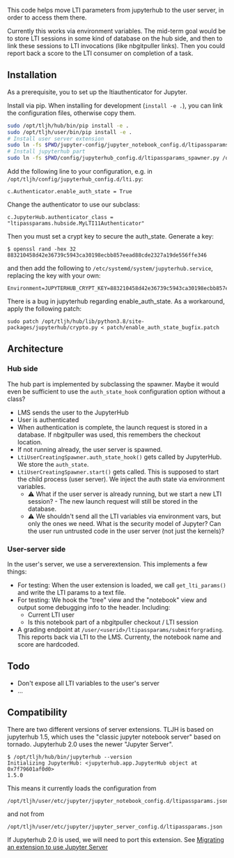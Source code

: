 This code helps move LTI parameters from jupyterhub to the user server, in order to access them there.

Currently this works via environment variables.  The mid-term goal would be to store LTI sessions in some kind of database on the hub side, and then to link these sessions to LTI invocations (like nbgitpuller links).  Then you could report back a score to the LTI consumer on completion of a task.

## Installation

As a prerequisite, you to set up the ltiauthenticator for Jupyter.

Install via pip. When installing for development (`install -e .`), you can link the configuration files, otherwise copy them.

```bash
sudo /opt/tljh/hub/bin/pip install -e .
sudo /opt/tljh/user/bin/pip install -e .
# Install user server extension
sudo ln -fs $PWD/jupyter-config/jupyter_notebook_config.d/ltipassparams.json /opt/tljh/user/etc/jupyter/jupyter_notebook_config.d/
# Install jupyterhub part
sudo ln -fs $PWD/config/jupyterhub_config.d/ltipassparams_spawner.py /opt/tljh/config/jupyterhub_config.d/
```

Add the following line to your configuration, e.g. in `/opt/tljh/config/jupyterhub_config.d/lti.py`:

    c.Authenticator.enable_auth_state = True

Change the authenticator to use our subclass:

    c.JupyterHub.authenticator_class = "ltipassparams.hubside.MyLTI11Authenticator"

Then you must set a crypt key to secure the auth_state. Generate a key:

    $ openssl rand -hex 32
    883210458d42e36739c5943ca30198ecbb857eead88cde2327a19de556ffe346

and then add the following to `/etc/systemd/system/jupyterhub.service`, replacing the key with your own:

    Environment=JUPYTERHUB_CRYPT_KEY=883210458d42e36739c5943ca30198ecbb857eead88cde2327a19de556ffe346

There is a bug in jupyterhub regarding enable_auth_state.  As a workaround, apply the following patch:

    sudo patch /opt/tljh/hub/lib/python3.8/site-packages/jupyterhub/crypto.py < patch/enable_auth_state_bugfix.patch

## Architecture

### Hub side

The hub part is implemented by subclassing the spawner. Maybe it would even be sufficient to use the `auth_state_hook` configuration option without a class?

- LMS sends the user to the JupyterHub
- User is authenticated
- When authentication is complete, the launch request is stored in a database. If nbgitpuller was used, this remembers the checkout location.
- If not running already, the user server is spawned.
- `LtiUserCreatingSpawner.auth_state_hook()` gets called by JupyterHub. We store the `auth_state`.
- `LtiUserCreatingSpawner.start()` gets called. This is supposed to start the child process (user server). We inject the auth state via environment variables.
    - ⚠️ What if the user server is already running, but we start a new LTI session? - The new launch request will still be stored in the database.
    - ⚠️ We shouldn't send all the LTI variables via environment vars, but only the ones we need. What is the security model of Jupyter? Can the user run untrusted code in the user server (not just the kernels)?

### User-server side

In the user's server, we use a serverextension. This implements a few things:

- For testing: When the user extension is loaded, we call `get_lti_params()` and write the LTI params to a text file.
- For testing: We hook the "tree" view and the "notebook" view and output some debugging info to the header. Including:
  - Current LTI user
  - Is this notebook part of a nbgitpuller checkout / LTI session
- A grading endpoint at `/user/<userid>/ltipassparams/submitforgrading`.  This reports back via LTI to the LMS.  Currenty, the notebook name and score are hardcoded.

## Todo
- Don't expose all LTI variables to the user's server
- ...

## Compatibility

There are two different versions of server extensions. TLJH is based on jupyterhub 1.5, which uses the "classic jupyter notebook server" based on tornado. Jupyterhub 2.0 uses the newer "Jupyter Server".

    $ /opt/tljh/hub/bin/jupyterhub --version
    Initializing JupyterHub: <jupyterhub.app.JupyterHub object at 0x7f79601af0d0>
    1.5.0

This means it currently loads the configuration from 

    /opt/tljh/user/etc/jupyter/jupyter_notebook_config.d/ltipassparams.json

and not from

    /opt/tljh/user/etc/jupyter/jupyter_server_config.d/ltipassparams.json

If Jupyterhub 2.0 is used, we will need to port this extension. See [Migrating an extension to use Jupyter Server][1]

[1]: https://jupyter-server.readthedocs.io/en/latest/developers/extensions.html#migrating-an-extension-to-use-jupyter-server
